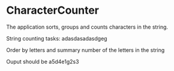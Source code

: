 # CharacterCounter
The application sorts, groups and counts characters in the string.

String counting tasks:
adasdasadasdgeg

Order by letters and summary number of the letters in the string

Ouput should be
a5d4e1g2s3
